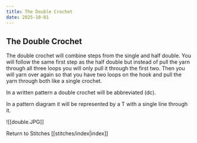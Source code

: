 ```yaml
---
title: The Double Crochet
date: 2025-10-01
---
```


## The Double Crochet 
The double crochet will combine steps from the single and half double. You will follow the same first step as the half double but instead of pull the yarn through all three loops you will only pull it through the first two. Then you will yarn over again so that you have two loops on the hook and pull the yarn through both like a single crochet. 

In a written pattern a double crochet will be abbreviated (dc).

In a pattern diagram it will be represented by a T with a single line through it.

![[double.JPG]]


Return to Stitches [[stitches/index|index]]